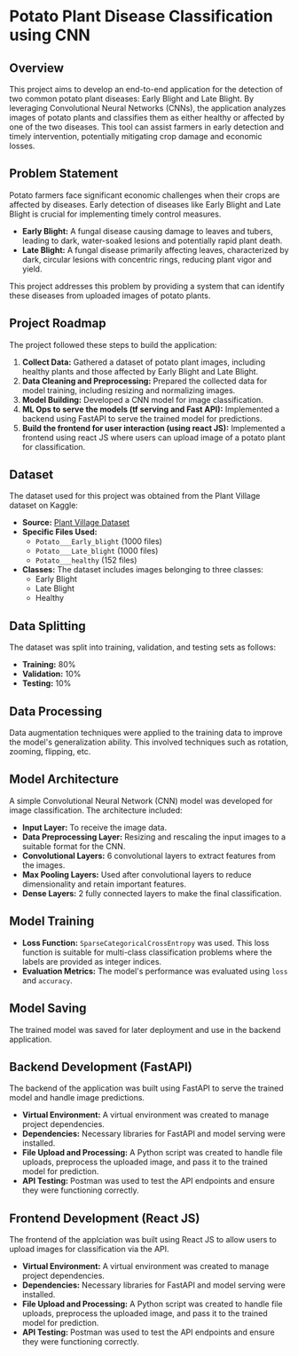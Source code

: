 # Potato Plant Disease Classification using CNN

## Overview

This project aims to develop an end-to-end application for the detection of two common potato plant diseases: Early Blight and Late Blight. By leveraging Convolutional Neural Networks (CNNs), the application analyzes images of potato plants and classifies them as either healthy or affected by one of the two diseases. This tool can assist farmers in early detection and timely intervention, potentially mitigating crop damage and economic losses.

## Problem Statement

Potato farmers face significant economic challenges when their crops are affected by diseases. Early detection of diseases like Early Blight and Late Blight is crucial for implementing timely control measures.

* **Early Blight:** A fungal disease causing damage to leaves and tubers, leading to dark, water-soaked lesions and potentially rapid plant death.
* **Late Blight:** A fungal disease primarily affecting leaves, characterized by dark, circular lesions with concentric rings, reducing plant vigor and yield.

This project addresses this problem by providing a system that can identify these diseases from uploaded images of potato plants.

## Project Roadmap

The project followed these steps to build the application:

1.  **Collect Data:** Gathered a dataset of potato plant images, including healthy plants and those affected by Early Blight and Late Blight.
2.  **Data Cleaning and Preprocessing:** Prepared the collected data for model training, including resizing and normalizing images.
3.  **Model Building:** Developed a CNN model for image classification.
4.  **ML Ops to serve the models (tf serving and Fast API):** Implemented a backend using FastAPI to serve the trained model for predictions.
5.  **Build the frontend for user interaction (using react JS):** Implemented a frontend using react JS where users can upload image of a potato plant for classification.

## Dataset

The dataset used for this project was obtained from the Plant Village dataset on Kaggle:

* **Source:** [Plant Village Dataset](https://www.kaggle.com/datasets/arjuntejaswi/plant-village)
* **Specific Files Used:**
    * `Potato___Early_blight` (1000 files)
    * `Potato___Late_blight` (1000 files)
    * `Potato___healthy` (152 files)
* **Classes:** The dataset includes images belonging to three classes:
    * Early Blight
    * Late Blight
    * Healthy

## Data Splitting

The dataset was split into training, validation, and testing sets as follows:

* **Training:** 80%
* **Validation:** 10%
* **Testing:** 10%

## Data Processing

Data augmentation techniques were applied to the training data to improve the model's generalization ability. This involved techniques such as rotation, zooming, flipping, etc.

## Model Architecture

A simple Convolutional Neural Network (CNN) model was developed for image classification. The architecture included:

* **Input Layer:** To receive the image data.
* **Data Preprocessing Layer:** Resizing and rescaling the input images to a suitable format for the CNN.
* **Convolutional Layers:** 6 convolutional layers to extract features from the images.
* **Max Pooling Layers:** Used after convolutional layers to reduce dimensionality and retain important features. 
* **Dense Layers:** 2 fully connected layers to make the final classification.
  
## Model Training

* **Loss Function:** `SparseCategoricalCrossEntropy` was used. This loss function is suitable for multi-class classification problems where the labels are provided as integer indices.
* **Evaluation Metrics:** The model's performance was evaluated using `loss` and `accuracy`.

## Model Saving

The trained model was saved for later deployment and use in the backend application.

## Backend Development (FastAPI)

The backend of the application was built using FastAPI to serve the trained model and handle image predictions.

* **Virtual Environment:** A virtual environment was created to manage project dependencies.
* **Dependencies:** Necessary libraries for FastAPI and model serving were installed.
* **File Upload and Processing:** A Python script was created to handle file uploads, preprocess the uploaded image, and pass it to the trained model for prediction.
* **API Testing:** Postman was used to test the API endpoints and ensure they were functioning correctly.

## Frontend Development (React JS)

The frontend of the applciation was built using React JS to allow users to upload images for classification via the API.

* **Virtual Environment:** A virtual environment was created to manage project dependencies.
* **Dependencies:** Necessary libraries for FastAPI and model serving were installed.
* **File Upload and Processing:** A Python script was created to handle file uploads, preprocess the uploaded image, and pass it to the trained model for prediction.
* **API Testing:** Postman was used to test the API endpoints and ensure they were functioning correctly.
